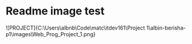 # Readme image test

![PROJECT]{C:\Users\albnb\Code\matc\itdev161\Project 1\albin-berisha-p1\images\Web_Prog_Project_1.png}
